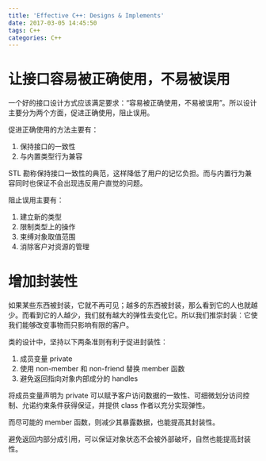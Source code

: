 ```yaml
---
title: 'Effective C++: Designs & Implements'
date: 2017-03-05 14:45:50
tags: C++
categories: C++
---
```


# 让接口容易被正确使用，不易被误用

一个好的接口设计方式应该满足要求：“容易被正确使用，不易被误用”。所以设计主要分为两个方面，促进正确使用，阻止误用。

<!-- more -->

促进正确使用的方法主要有：

1. 保持接口的一致性
2. 与内置类型行为兼容

STL 勘称保持接口一致性的典范，这样降低了用户的记忆负担。而与内置行为兼容同时也保证不会出现违反用户直觉的问题。

阻止误用主要有：

1. 建立新的类型
2. 限制类型上的操作
3. 束缚对象取值范围
4. 消除客户对资源的管理

# 增加封装性

如果某些东西被封装，它就不再可见；越多的东西被封装，那么看到它的人也就越少。而看到它的人越少，我们就有越大的弹性去变化它。所以我们推崇封装：它使我们能够改变事物而只影响有限的客户。

类的设计中，坚持以下两条准则有利于促进封装性：

1. 成员变量 private
2. 使用 non-member 和 non-friend 替换 member 函数
3. 避免返回指向对象内部成分的 handles

将成员变量声明为 private 可以赋予客户访问数据的一致性、可细微划分访问控制、允诺约束条件获得保证，并提供 class 作者以充分实现弹性。

而尽可能的 member 函数，则减少其暴露数据，也能提高其封装性。

避免返回内部分成引用，可以保证对象状态不会被外部破坏，自然也能提高封装性。
